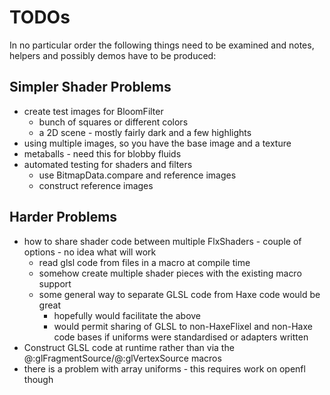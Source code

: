 # TODOs

In no particular order the following things need to be examined and notes, helpers and possibly demos have to be produced:

## Simpler Shader Problems
   * create test images for BloomFilter
     * bunch of squares or different colors
     * a 2D scene - mostly fairly dark and a few highlights
   * using multiple images, so you have the base image and a texture
   * metaballs - need this for blobby fluids
   * automated testing for shaders and filters
     * use BitmapData.compare and reference images
     * construct reference images

## Harder Problems
   * how to share shader code between multiple FlxShaders - couple of options - no idea what will work
     * read glsl code from files in a macro at compile time
     * somehow create multiple shader pieces with the existing macro support
     * some general way to separate GLSL code from Haxe code would be great
       * hopefully would facilitate the above
       * would permit sharing of GLSL to non-HaxeFlixel and non-Haxe code bases if uniforms were standardised or adapters written
   * Construct GLSL code at runtime rather than via the @:glFragmentSource/@:glVertexSource macros
   * there is a problem with array uniforms - this requires work on openfl though
   